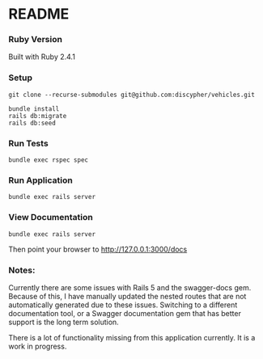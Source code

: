 # README

### Ruby Version

Built with Ruby 2.4.1

### Setup

```
git clone --recurse-submodules git@github.com:discypher/vehicles.git

bundle install
rails db:migrate
rails db:seed
```

### Run Tests

```bundle exec rspec spec```

### Run Application

```bundle exec rails server```

### View Documentation

```
bundle exec rails server
```
Then point your browser to http://127.0.0.1:3000/docs


### Notes:

Currently there are some issues with Rails 5 and the swagger-docs gem.
Because of this, I have manually updated the nested routes that are
not automatically generated due to these issues. Switching to a different
documentation tool, or a Swagger documentation gem that has better support
is the long term solution.


There is a lot of functionality missing from this application currently. It
is a work in progress.
